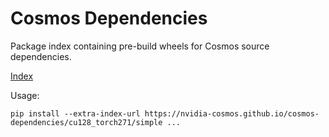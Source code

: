 # Cosmos Dependencies

Package index containing pre-build wheels for Cosmos source dependencies.

[Index](https://nvidia-cosmos.github.io/cosmos-dependencies/simple)

Usage:

```shell
pip install --extra-index-url https://nvidia-cosmos.github.io/cosmos-dependencies/cu128_torch271/simple ...
```
